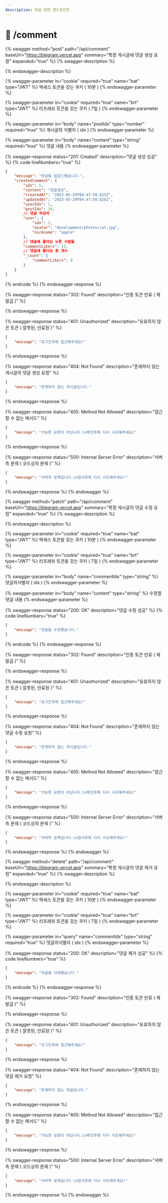 ```yaml
---
description: 댓글 관련 엔드포인트
---
```


# 📃 /comment

{% swagger method="post" path="/api/comment" baseUrl="https://blegram.vercel.app" summary="특정 게시글에 댓글 생성 요청" expanded="true" %}
{% swagger-description %}

{% endswagger-description %}

{% swagger-parameter in="cookie" required="true" name="bat" type="JWT" %}
엑세스 토큰을 갖는 쿠키 ( 10분 )
{% endswagger-parameter %}

{% swagger-parameter in="cookie" required="true" name="brt" type="JWT" %}
리프레쉬 토큰을 갖는 쿠키 ( 7일 )
{% endswagger-parameter %}

{% swagger-parameter in="body" name="postIdx" type="number" required="true" %}
게시글의 식별자 ( idx )
{% endswagger-parameter %}

{% swagger-parameter in="body" name="content" type="string" required="true" %}
댓글 내용
{% endswagger-parameter %}

{% swagger-response status="201: Created" description="댓글 생성 성공" %}
{% code lineNumbers="true" %}
```json
{
    "message": "댓글을 업로드했습니다.",
    "createdComment": {
        "idx": 5,
        "content": "댓글생성",
        "createdAt": "2023-05-29T04:47:50.625Z",
        "updatedAt": "2023-05-29T04:47:50.626Z",
        "userIdx": 1,
        "postIdx": 34,
        // 댓글 작성자
        "user": {
            "idx": 1,
            "avatar": "development/photos/cat.jpg",
            "nickname": "apple"
        },
        // 댓글에 좋아요 누른 사람들
        "commentLikers": [],
        // 댓글에 좋아요 총 개수
        "_count": {
            "commentLikers": 0
        }
    }
}
```
{% endcode %}
{% endswagger-response %}

{% swagger-response status="302: Found" description="인증 토큰 만료 ( 재발급 )" %}

{% endswagger-response %}

{% swagger-response status="401: Unauthorized" description="유효하지 않은 토큰 ( 잘못된, 만료된 )" %}
```json
{
    "message": "로그인후에 접근해주세요!"
}
```
{% endswagger-response %}

{% swagger-response status="404: Not Found" description="존재하지 않는 게시글의 댓글 생성 요청" %}
```json
{
    "message": "존재하지 않는 게시글입니다."
}
```
{% endswagger-response %}

{% swagger-response status="405: Method Not Allowed" description="접근할 수 없는 메서드" %}
```json
{
    "message": "가능한 요청이 아닙니다.\n확인후에 다시 시도해주세요!"
}
```
{% endswagger-response %}

{% swagger-response status="500: Internal Server Error" description="서버측 문제 ( 코드상의 문제 )" %}
```json
{
    "message": "서버측 문제입니다.\n잠시후에 다시 시도해주세요!"
}
```
{% endswagger-response %}
{% endswagger %}

{% swagger method="patch" path="/api/comment" baseUrl="https://blegram.vercel.app" summary="특정 게시글의 댓글 수정 요청" expanded="true" %}
{% swagger-description %}

{% endswagger-description %}

{% swagger-parameter in="cookie" required="true" name="bat" type="JWT" %}
엑세스 토큰을 갖는 쿠키 ( 10분 )
{% endswagger-parameter %}

{% swagger-parameter in="cookie" required="true" name="brt" type="JWT" %}
리프레쉬 토큰을 갖는 쿠키 ( 7일 )
{% endswagger-parameter %}

{% swagger-parameter in="body" name="commentIdx" type="string" %}
댓글의식별자 ( idx )
{% endswagger-parameter %}

{% swagger-parameter in="body" name="content" type="string" %}
수정할댓글 내용
{% endswagger-parameter %}

{% swagger-response status="200: OK" description="댓글 수정 성공" %}
{% code lineNumbers="true" %}
```json
{
    "message": "댓글을 수정했습니다."
}
```
{% endcode %}
{% endswagger-response %}

{% swagger-response status="302: Found" description="인증 토큰 만료 ( 재발급 )" %}

{% endswagger-response %}

{% swagger-response status="401: Unauthorized" description="유효하지 않은 토큰 ( 잘못된, 만료된 )" %}
```json
{
    "message": "로그인후에 접근해주세요!"
}
```
{% endswagger-response %}

{% swagger-response status="404: Not Found" description="존재하지 않는 댓글 수정 요청" %}
```json
{
    "message": "존재하지 않는 게시글입니다."
}
```
{% endswagger-response %}

{% swagger-response status="405: Method Not Allowed" description="접근할 수 없는 메서드" %}
```json
{
    "message": "가능한 요청이 아닙니다.\n확인후에 다시 시도해주세요!"
}
```
{% endswagger-response %}

{% swagger-response status="500: Internal Server Error" description="서버측 문제 ( 코드상의 문제 )" %}
```json
{
    "message": "서버측 문제입니다.\n잠시후에 다시 시도해주세요!"
}
```
{% endswagger-response %}
{% endswagger %}

{% swagger method="delete" path="/api/comment" baseUrl="https://blegram.vercel.app" summary="특정 게시글의 댓글 제거 요청" expanded="true" %}
{% swagger-description %}

{% endswagger-description %}

{% swagger-parameter in="cookie" required="true" name="bat" type="JWT" %}
엑세스 토큰을 갖는 쿠키 ( 10분 )
{% endswagger-parameter %}

{% swagger-parameter in="cookie" required="true" name="brt" type="JWT" %}
리프레쉬 토큰을 갖는 쿠키 ( 7일 )
{% endswagger-parameter %}

{% swagger-parameter in="query" name="commentIdx" type="string" required="true" %}
댓글의식별자 ( idx )
{% endswagger-parameter %}

{% swagger-response status="200: OK" description="댓글 제거 성공" %}
{% code lineNumbers="true" %}
```json
{
    "message": "댓글을 삭제했습니다."
}
```
{% endcode %}
{% endswagger-response %}

{% swagger-response status="302: Found" description="인증 토큰 만료 ( 재발급 )" %}

{% endswagger-response %}

{% swagger-response status="401: Unauthorized" description="유효하지 않은 토큰 ( 잘못된, 만료된 )" %}
```json
{
    "message": "로그인후에 접근해주세요!"
}
```
{% endswagger-response %}

{% swagger-response status="404: Not Found" description="존재하지 않는 댓글 제거 요청" %}
```json
{
    "message": "존재하지 않는 댓글입니다."
}
```
{% endswagger-response %}

{% swagger-response status="405: Method Not Allowed" description="접근할 수 없는 메서드" %}
```json
{
    "message": "가능한 요청이 아닙니다.\n확인후에 다시 시도해주세요!"
}
```
{% endswagger-response %}

{% swagger-response status="500: Internal Server Error" description="서버측 문제 ( 코드상의 문제 )" %}
```json
{
    "message": "서버측 문제입니다.\n잠시후에 다시 시도해주세요!"
}
```
{% endswagger-response %}
{% endswagger %}
